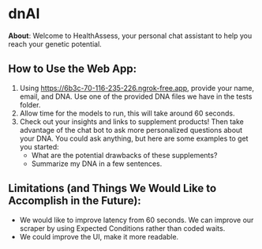 # dnAI

**About**: Welcome to HealthAssess, your personal chat assistant to help you reach your genetic potential.

## How to Use the Web App:

1. Using https://6b3c-70-116-235-226.ngrok-free.app, provide your name, email, and DNA. Use one of the provided DNA files we have in the tests folder.
2. Allow time for the models to run, this will take around 60 seconds.
3. Check out your insights and links to supplement products! Then take advantage of the chat bot to ask more personalized questions about your DNA. You could ask anything, but here are some examples to get you started:
   - What are the potential drawbacks of these supplements?
   - Summarize my DNA in a few sentences.

## Limitations (and Things We Would Like to Accomplish in the Future):

- We would like to improve latency from 60 seconds. We can improve our scraper by using Expected Conditions rather than coded waits.
- We could improve the UI, make it more readable.
